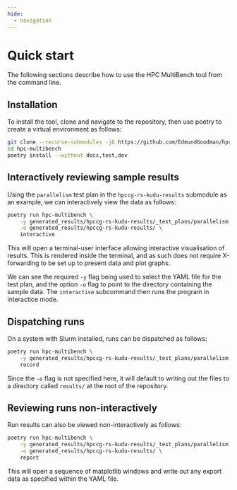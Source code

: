 ```yaml
---
hide:
  - navigation
---
```


# Quick start

The following sections describe how to use the HPC MultiBench tool from the
command line.

## Installation

To install the tool, clone and navigate to the repository, then use poetry to
create a virtual environment as follows:

```bash
git clone --recurse-submodules -j8 https://github.com/EdmundGoodman/hpc-multibench
cd hpc-multibench
poetry install --without docs,test,dev
```

## Interactively reviewing sample results

Using the `parallelism` test plan in the `hpccg-rs-kudu-results` submodule as
an example, we can interactively view the data as follows:

```bash
poetry run hpc-multibench \
    -y generated_results/hpccg-rs-kudu-results/_test_plans/parallelism.yaml \
    -o generated_results/hpccg-rs-kudu-results/ \
    interactive
```

This will open a terminal-user interface allowing interactive visualisation of
results. This is rendered inside the terminal, and as such does not require
X-forwarding to be set up to present data and plot graphs.

We can see the required `-y` flag being used to select the YAML file for the
test plan, and the option `-o` flag to point to the directory containing the
sample data. The `interactive` subcommand then runs the program in interactice
mode.

## Dispatching runs

On a system with Slurm installed, runs can be dispatched as follows:

```bash
poetry run hpc-multibench \
    -y generated_results/hpccg-rs-kudu-results/_test_plans/parallelism.yaml \
    record
```

Since the `-o` flag is not specified here, it will default to writing out the
files to a directory called `results/` at the root of the repository.

## Reviewing runs non-interactively

Run results can also be viewed non-interactively as follows:

```bash
poetry run hpc-multibench \
    -y generated_results/hpccg-rs-kudu-results/_test_plans/parallelism.yaml \
    -o generated_results/hpccg-rs-kudu-results/ \
    report
```

This will open a sequence of matplotlib windows and write out any export data
as specified within the YAML file.
